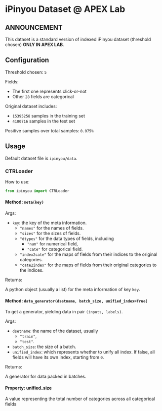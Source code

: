 # iPinyou Dataset @ APEX Lab

## ANNOUNCEMENT
This dataset is a standard version of indexed iPinyou dataset (threshold chosen) **ONLY IN APEX LAB**.

## Configuration
Threshold chosen: `5`

Fields:

* The first one represents click-or-not
* Other `28` fields are categorical

Original dataset includes:

* `15395258` samples in the training set
* `4100716` samples in the test set

Positive samples over total samples: `0.075%`

## Usage

Default dataset file is `ipinyou/data`.

### CTRLoader

How to use:

```python
from ipinyou import CTRLoader
```

#### Method: `meta(key)`

Args:

* `key`: the key of the meta information.
	* `"names"` for the names of fields.
	* `"sizes"` for the sizes of fields.
	* `"dtypes"` for the data types of fields, including
		* `"num"` for numerical field,
		* `"cate"` for categorical field.
	* `"index2cate"` for the maps of fields from their indices to the original categories.
	* `"cate2index"` for the maps of fields from their original categories to the indices.
	
Returns:

A python object (usually a list) for the meta information of key `key`.

#### Method: `data_generator(dsetname, batch_size, unified_index=True)`

To get a generator, yielding data in pair `(inputs, labels)`.

Args:

* `dsetname`: the name of the dataset, usually
	* `"train"`,
	* `"test"`.
* `batch_size`: the size of a batch.
* `unified_index`: which represents whether to unify all index. If false, all fields will have its own index, starting from `0`.

Returns:

A generator for data packed in batches.

#### Property: unified_size

A value representing the total number of categories across all categorical fields



